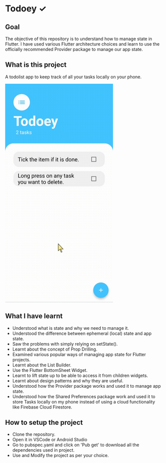 # Todoey ✓


## Goal

The objective of this repository is to understand how to manage state in Flutter. I have used various Flutter architecture choices and learn to use the officially recommended Provider package to manage our app state.


## What is this project

A todolist app to keep track of all your tasks locally on your phone.


![Finished App](https://github.com/iArpitVerma/Todoey/blob/main/todoey.gif)


## What I have learnt

- Understood what is state and why we need to manage it.
- Understood the difference between ephemeral (local) state and app state.
- Saw the problems with simply relying on setState().
- Learnt about the concept of Prop Drilling.
- Examined various popular ways of managing app state for Flutter projects.
- Learnt about the List Builder.
- Use the Flutter BottomSheet Widget.
- Learnt to lift state up to be able to access it from children widgets.
- Learnt about design patterns and why they are useful.
- Understood how the Provider package works and used it to manage app state.
- Understood how the Shared Preferences package work and used it to store Tasks locally on my phone instead of using a cloud functionality like Firebase Cloud Firestore.


## How to setup the project

- Clone the repository.
- Open it in VSCode or Android Studio 
- Go to pubspec.yaml and click on 'Pub get' to download all the dependencies used in project.
- Use and Modify the project as per your choice.